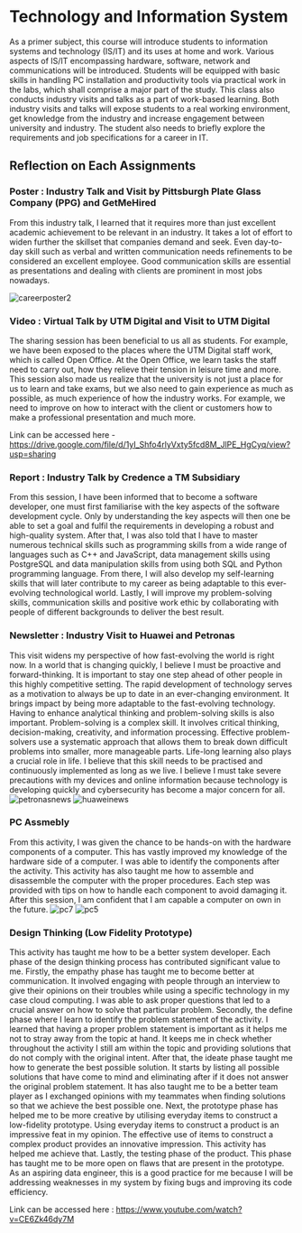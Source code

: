 # Technology and Information System

As a primer subject, this course will introduce students to information systems and technology (IS/IT) and its uses at home and work. Various aspects of IS/IT encompassing hardware, software, network and communications will be introduced. Students will be equipped with basic skills in handling PC installation and productivity tools via practical work in the labs, which shall comprise a major part of the study. This class also conducts industry visits and talks as a part of work-based learning. Both industry visits and talks will expose students to a real working environment, get knowledge from the industry and increase engagement between university and industry. The student also needs to briefly explore the requirements and job specifications for a career in IT.

## Reflection on Each Assignments

### Poster : Industry Talk and Visit by Pittsburgh Plate Glass Company (PPG) and GetMeHired
From this industry talk, I learned that it requires more than just excellent academic achievement to be relevant in an industry. It takes a lot of effort to widen further the skillset that companies demand and seek. Even day-to-day skill such as verbal and written communication needs refinements to be considered an excellent employee. Good communication skills are essential as presentations and dealing with clients are prominent in most jobs nowadays.

![careerposter2](https://github.com/imn353/Technology-and-Information-System/assets/84711795/7c0b42a7-25c1-46c9-9d15-0ea85c332e25)

### Video : Virtual Talk by UTM Digital and Visit to UTM Digital
The sharing session has been beneficial to us all as students. For example, we have been exposed to the places where the UTM Digital staff work, which is called Open Office. At the Open Office, we learn tasks the staff need to carry out, how they relieve their tension in leisure time and more. This session also made us realize that the university is not just a place for us to learn and take exams, but we also need to gain experience as much as possible, as much experience of how the industry works. For example, we need to improve on how to interact with the client or customers how to make a professional presentation and much more.

Link can be accessed here - https://drive.google.com/file/d/1yI_Shfo4rlyVxty5fcd8M_JlPE_HgCyq/view?usp=sharing

### Report : Industry Talk by Credence a TM Subsidiary
From this session, I have been informed that to become a software developer, one must first familiarise with the key aspects of the software development cycle. Only by understanding the key aspects will then one be able to set a goal and fulfil the requirements in developing a robust and high-quality system. After that, I was also told that I have to master numerous technical skills such as programming skills from a wide range of languages such as C++ and JavaScript, data management skills using PostgreSQL and data manipulation skills from using both SQL and Python programming language. From there, I will also develop my self-learning skills that will later contribute to my career as being adaptable to this ever-evolving technological world. Lastly, I will improve my problem-solving skills, communication skills and positive work ethic by collaborating with people of different backgrounds to deliver the best result.


### Newsletter : Industry Visit to Huawei and Petronas
This visit widens my perspective of how fast-evolving the world is right now. In a world that is changing quickly, I believe I must be proactive and forward-thinking. It is important to stay one step ahead of other people in this highly competitive setting. The rapid development of technology serves as a motivation to always be up to date in an ever-changing environment. It brings impact by being more adaptable to the fast-evolving technology. Having to enhance analytical thinking and problem-solving skills is also important. Problem-solving is a complex skill. It involves critical thinking, decision-making, creativity, and information processing. Effective problem-solvers use a systematic approach that allows them to break down difficult problems into smaller, more manageable parts. Life-long learning also plays a crucial role in life. I believe that this skill needs to be practised and continuously implemented as long as we live. I believe I must take severe precautions with my devices and online information because technology is developing quickly and cybersecurity has become a major concern for all.
![petronasnews](https://github.com/imn353/Technology-and-Information-System/assets/84711795/b76be1ff-5543-474c-94a4-e59fb17e85be)
![huaweinews](https://github.com/imn353/Technology-and-Information-System/assets/84711795/e39c2964-c705-450b-b9a1-9988f371e76e)


### PC Assmebly
From this activity, I was given the chance to be hands-on with the hardware components of a computer. This has vastly improved my knowledge of the hardware side of a computer. I was able to identify the components after the activity. This activity has also taught me how to assemble and disassemble the computer with the proper procedures. Each step was provided with tips on how to handle each component to avoid damaging it. After this session, I am confident that I am capable a computer on own in the future.
![pc7](https://github.com/imn353/Technology-and-Information-System/assets/84711795/cf9f3c72-c1a5-4b32-ae81-4cd02cbbf417)
![pc5](https://github.com/imn353/Technology-and-Information-System/assets/84711795/9e2be1e2-4467-4659-ad5e-06305d38e03d)



### Design Thinking (Low Fidelity Prototype)
This activity has taught me how to be a better system developer. Each phase of the design thinking process has contributed significant value to me. Firstly, the empathy phase has taught me to become better at communication. It involved engaging with people through an interview to give their opinions on their troubles while using a specific technology in my case cloud computing. I was able to ask proper questions that led to a crucial answer on how to solve that particular problem. Secondly, the define phase where I learn to identify the problem statement of the activity. I learned that having a proper problem statement is important as it helps me not to stray away from the topic at hand. It keeps me in check whether throughout the activity I still am within the topic and providing solutions that do not comply with the original intent. After that, the ideate phase taught me how to generate the best possible solution. It starts by listing all possible solutions that have come to mind and eliminating after if it does not answer the original problem statement. It has also taught me to be a better team player as I exchanged opinions with my teammates when finding solutions so that we achieve the best possible one. Next, the prototype phase has helped me to be more creative by utilising everyday items to construct a low-fidelity prototype. Using everyday items to construct a product is an impressive feat in my opinion. The effective use of items to construct a complex product provides an innovative impression. This activity has helped me achieve that. Lastly, the testing phase of the product. This phase has taught me to be more open on flaws that are present in the prototype. As an aspiring data engineer, this is a good practice for me because I will be addressing weaknesses in my system by fixing bugs and improving its code efficiency.

Link can be accessed here : https://www.youtube.com/watch?v=CE6Zk46dy7M
